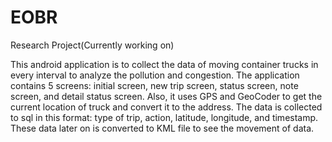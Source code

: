 EOBR
====

Research Project(Currently working on)

This android application is to collect the data of moving container trucks in every interval to analyze the pollution and congestion.
The application contains 5 screens: initial screen, new trip screen, status screen, note screen, and detail status screen.
Also, it uses GPS and GeoCoder to get the current location of truck and convert it to the address.
The data is collected to sql in this format: type of trip, action, latitude, longitude, and timestamp.
These data later on is converted to KML file to see the movement of data.








